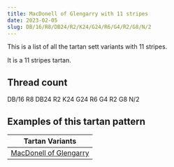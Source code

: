 ```yaml
---
title: MacDonell of Glengarry with 11 stripes
date: 2023-02-05
slug: DB/16/R8/DB24/R2/K24/G24/R6/G4/R2/G8/N/2
---
```

This is a list of all the tartan sett variants with 11 stripes.

It is a 11 stripes tartan.


## Thread count
DB/16 R8 DB24 R2 K24 G24 R6 G4 R2 G8 N/2

## Examples of this tartan pattern

| Tartan Variants |
|---------------|
| [MacDonell of Glengarry](/variants/db/16/r8/db24/r2/k24/g24/r6/g4/r2/g8/n/2-db000064-g004c00-k000000-nd0d0d0-rc80000)||
